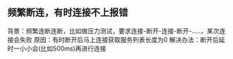 
## 频繁断连，有时连接不上报错
背景：频繁连断连断，比如做压力测试，要求连接-断开-连接-断开-.....，某次连接会失败
原因：有时断开后马上连接获取服务列表长度为0
解决办法：断开后延时一小小会(比如500ms)再进行连接
